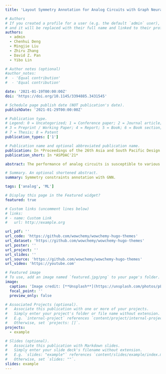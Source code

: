 ```yaml
---
title: 'Layout Symmetry Annotation for Analog Circuits with Graph Neural Networks'

# Authors
# If you created a profile for a user (e.g. the default `admin` user), write the username (folder name) here
# and it will be replaced with their full name and linked to their profile.
authors:
  - admin
  - Chenhui Deng
  - Mingjie Liu
  - Zhiru Zhang
  - David Z. Pan
  - Yibo Lin

# Author notes (optional)
#author_notes:
#  - 'Equal contribution'
#  - 'Equal contribution'

date: '2021-01-19T00:00:00Z'
doi: 'https://doi.org/10.1145/3394885.3431545'

# Schedule page publish date (NOT publication's date).
publishDate: '2021-01-29T00:00:00Z'

# Publication type.
# Legend: 0 = Uncategorized; 1 = Conference paper; 2 = Journal article;
# 3 = Preprint / Working Paper; 4 = Report; 5 = Book; 6 = Book section;
# 7 = Thesis; 8 = Patent
publication_types: ['1']

# Publication name and optional abbreviated publication name.
publication: In *Proceedings of the 26th Asia and South Pacific Design Automation Conference*
publication_short: In *ASPDAC'21*

abstract: The performance of analog circuits is susceptible to various layout constraints, such as symmetry, matching, etc. Modern analog placement and routing algorithms usually need to take these constraints as input for high quality solutions, while manually annotating such constraints is tedious and requires design expertise. Thus, automatic constraint annotation from circuit netlists is a critical step to analog layout automation. In this work, we propose a graph learning based framework to learn the general rules for annotation of the symmetry constraints with path-based feature extraction and label filtering techniques. Experimental results on the open-source analog circuit designs demonstrate that our framework is able to achieve significantly higher accuracy compared with the most recent works on symmetry constraint detection leveraging graph similarity and signal flow analysis techniques. The framework is general and can be extended to other pairwise constraints as well.

# Summary. An optional shortened abstract.
summary: Symmetry constraints annotation with GNN.

tags: ['analog', 'ML']

# Display this page in the Featured widget?
featured: true

# Custom links (uncomment lines below)
# links:
# - name: Custom Link
#   url: http://example.org

url_pdf: ''
url_code: 'https://github.com/wowchemy/wowchemy-hugo-themes'
url_dataset: 'https://github.com/wowchemy/wowchemy-hugo-themes'
url_poster: ''
url_project: ''
url_slides: ''
url_source: 'https://github.com/wowchemy/wowchemy-hugo-themes'
url_video: 'https://youtube.com'

# Featured image
# To use, add an image named `featured.jpg/png` to your page's folder.
image:
  caption: 'Image credit: [**Unsplash**](https://unsplash.com/photos/pLCdAaMFLTE)'
  focal_point: ''
  preview_only: false

# Associated Projects (optional).
#   Associate this publication with one or more of your projects.
#   Simply enter your project's folder or file name without extension.
#   E.g. `internal-project` references `content/project/internal-project/index.md`.
#   Otherwise, set `projects: []`.
projects:
  - example

# Slides (optional).
#   Associate this publication with Markdown slides.
#   Simply enter your slide deck's filename without extension.
#   E.g. `slides: "example"` references `content/slides/example/index.md`.
#   Otherwise, set `slides: ""`.
slides: example
---
```

